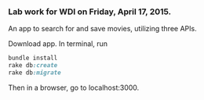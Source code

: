 <h3>Lab work for WDI on Friday, April 17, 2015.</h3>

An app to search for and save movies, utilizing three APIs.

Download app. In terminal, run
```rb
bundle install
rake db:create
rake db:migrate
```
Then in a browser, go to localhost:3000.
